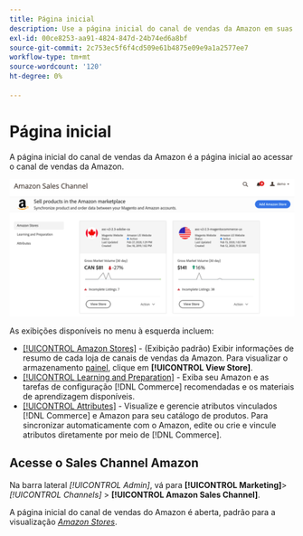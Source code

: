 ```yaml
---
title: Página inicial
description: Use a página inicial do canal de vendas da Amazon em suas listagens e atividades do  [!DNL Commerce] Admin to access your [!DNL Amazon Marketplace] .
exl-id: 00ce8253-aa91-4824-847d-24b74ed6a8bf
source-git-commit: 2c753ec5f6f4cd509e61b4875e09e9a1a2577ee7
workflow-type: tm+mt
source-wordcount: '120'
ht-degree: 0%

---
```


# Página inicial

A página inicial do canal de vendas da Amazon é a página inicial ao acessar o canal de vendas da Amazon.

![Página inicial do canal de vendas da Amazon](assets/amazon-sales-channel-home-tabs.png)

As exibições disponíveis no menu à esquerda incluem:

- [[!UICONTROL Amazon Stores]](./managing-stores.md) - (Exibição padrão) Exibir informações de resumo de cada loja de canais de vendas da Amazon. Para visualizar o armazenamento [painel](./amazon-store-dashboard.md), clique em **[!UICONTROL View Store]**.
- [[!UICONTROL Learning and Preparation]](./learning-preparation.md) - Exiba seu Amazon e as tarefas de configuração  [!DNL Commerce] recomendadas e os materiais de aprendizagem disponíveis.
- [[!UICONTROL Attributes]](./managing-attributes.md) - Visualize e gerencie atributos vinculados  [!DNL Commerce] e Amazon para seu catálogo de produtos. Para sincronizar automaticamente com o Amazon, edite ou crie e vincule atributos diretamente por meio de [!DNL Commerce].

## Acesse o Sales Channel Amazon

Na barra lateral _[!UICONTROL Admin]_, vá para **[!UICONTROL Marketing]**>_[!UICONTROL Channels]_ > **[!UICONTROL Amazon Sales Channel]**.

A página inicial do canal de vendas do Amazon é aberta, padrão para a visualização [_Amazon Stores_](./managing-stores.md).
